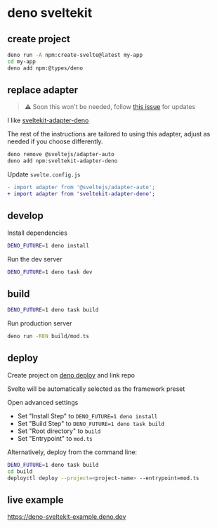 # deno sveltekit

## create project

```bash
deno run -A npm:create-svelte@latest my-app
cd my-app
deno add npm:@types/deno
```

## replace adapter

> ⚠️ Soon this won't be needed, follow [this issue](https://github.com/denoland/deno/issues/17248) for updates

I like [sveltekit-adapter-deno](https://github.com/dbushell/sveltekit-adapter-deno)

The rest of the instructions are tailored to using this adapter, adjust as needed if you choose differently.

```bash
deno remove @sveltejs/adapter-auto
deno add npm:sveltekit-adapter-deno
```

Update `svelte.config.js`

```diff
- import adapter from '@sveltejs/adapter-auto';
+ import adapter from 'sveltekit-adapter-deno';
```

## develop

Install dependencies

```bash
DENO_FUTURE=1 deno install
```

Run the dev server

```bash
DENO_FUTURE=1 deno task dev
```

## build

```bash
DENO_FUTURE=1 deno task build
```

Run production server

```bash
deno run -REN build/mod.ts
```

## deploy

Create project on [deno deploy](https://dash.deno.com/projects) and link repo

Svelte will be automatically selected as the framework preset

Open advanced settings

- Set "Install Step" to `DENO_FUTURE=1 deno install`
- Set "Build Step" to `DENO_FUTURE=1 deno task build`
- Set "Root directory" to `build`
- Set "Entrypoint" to `mod.ts`

Alternatively, deploy from the command line:

```bash
DENO_FUTURE=1 deno task build
cd build
deployctl deploy --project=<project-name> --entrypoint=mod.ts
```

## live example

https://deno-sveltekit-example.deno.dev
